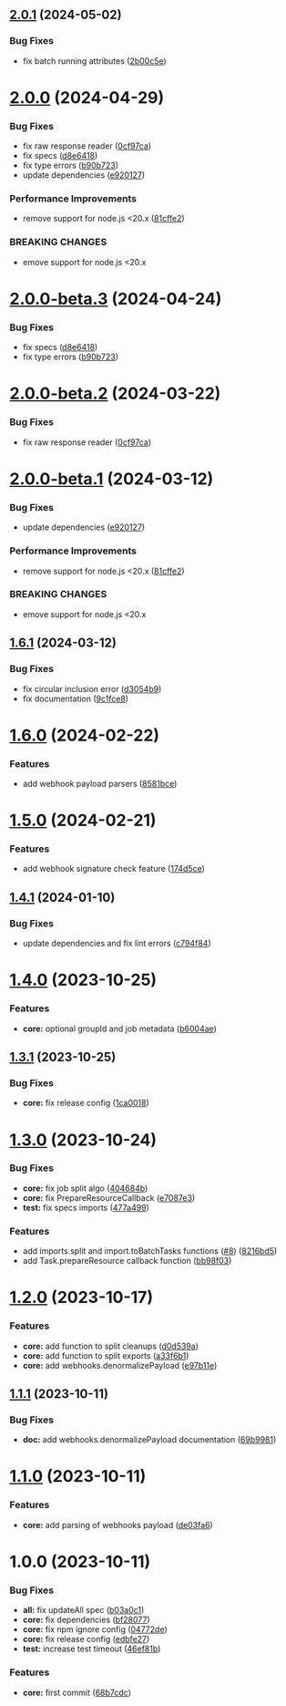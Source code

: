 ## [2.0.1](https://github.com/commercelayer/commercelayer-sdk-utils/compare/v2.0.0...v2.0.1) (2024-05-02)


### Bug Fixes

* fix batch running attributes ([2b00c5e](https://github.com/commercelayer/commercelayer-sdk-utils/commit/2b00c5ecab1fa90b0ffbb43929c26aae8af0bd71))

# [2.0.0](https://github.com/commercelayer/commercelayer-sdk-utils/compare/v1.6.4...v2.0.0) (2024-04-29)


### Bug Fixes

* fix raw response reader ([0cf97ca](https://github.com/commercelayer/commercelayer-sdk-utils/commit/0cf97ca927aee8988e5c80ac63fa0f3a6483f3b5))
* fix specs ([d8e6418](https://github.com/commercelayer/commercelayer-sdk-utils/commit/d8e6418535ab1f4d262aa72ac3e2e045a1189103))
* fix type errors ([b90b723](https://github.com/commercelayer/commercelayer-sdk-utils/commit/b90b723cc8ba738a5a38898002c22fb70ca3a8c6))
* update dependencies ([e920127](https://github.com/commercelayer/commercelayer-sdk-utils/commit/e9201275e617d0cae417f3a740fe6d422d71f7a2))


### Performance Improvements

* remove support for node.js <20.x ([81cffe2](https://github.com/commercelayer/commercelayer-sdk-utils/commit/81cffe27da49a2660397c80efead570386325fcb))


### BREAKING CHANGES

* emove support for node.js <20.x

# [2.0.0-beta.3](https://github.com/commercelayer/commercelayer-sdk-utils/compare/v2.0.0-beta.2...v2.0.0-beta.3) (2024-04-24)


### Bug Fixes

* fix specs ([d8e6418](https://github.com/commercelayer/commercelayer-sdk-utils/commit/d8e6418535ab1f4d262aa72ac3e2e045a1189103))
* fix type errors ([b90b723](https://github.com/commercelayer/commercelayer-sdk-utils/commit/b90b723cc8ba738a5a38898002c22fb70ca3a8c6))

# [2.0.0-beta.2](https://github.com/commercelayer/commercelayer-sdk-utils/compare/v2.0.0-beta.1...v2.0.0-beta.2) (2024-03-22)


### Bug Fixes

* fix raw response reader ([0cf97ca](https://github.com/commercelayer/commercelayer-sdk-utils/commit/0cf97ca927aee8988e5c80ac63fa0f3a6483f3b5))

# [2.0.0-beta.1](https://github.com/commercelayer/commercelayer-sdk-utils/compare/v1.6.1...v2.0.0-beta.1) (2024-03-12)


### Bug Fixes

* update dependencies ([e920127](https://github.com/commercelayer/commercelayer-sdk-utils/commit/e9201275e617d0cae417f3a740fe6d422d71f7a2))


### Performance Improvements

* remove support for node.js <20.x ([81cffe2](https://github.com/commercelayer/commercelayer-sdk-utils/commit/81cffe27da49a2660397c80efead570386325fcb))


### BREAKING CHANGES

* emove support for node.js <20.x

## [1.6.1](https://github.com/commercelayer/commercelayer-sdk-utils/compare/v1.6.0...v1.6.1) (2024-03-12)


### Bug Fixes

* fix circular inclusion error ([d3054b9](https://github.com/commercelayer/commercelayer-sdk-utils/commit/d3054b9df3babd53826c20b172e666b1385c349a))
* fix documentation ([9c1fce8](https://github.com/commercelayer/commercelayer-sdk-utils/commit/9c1fce8e9071b92e92b1ede6e8fffcfe898e98bf))

# [1.6.0](https://github.com/commercelayer/commercelayer-sdk-utils/compare/v1.5.0...v1.6.0) (2024-02-22)


### Features

* add webhook payload parsers ([8581bce](https://github.com/commercelayer/commercelayer-sdk-utils/commit/8581bceae1b2ab9ea7ac667c4e2b662aa71d40a2))

# [1.5.0](https://github.com/commercelayer/commercelayer-sdk-utils/compare/v1.4.1...v1.5.0) (2024-02-21)


### Features

* add webhook signature check feature ([174d5ce](https://github.com/commercelayer/commercelayer-sdk-utils/commit/174d5ce4a77e1b88d4acef43482719be66e4f77d))

## [1.4.1](https://github.com/commercelayer/commercelayer-sdk-utils/compare/v1.4.0...v1.4.1) (2024-01-10)


### Bug Fixes

* update dependencies and fix lint errors ([c794f84](https://github.com/commercelayer/commercelayer-sdk-utils/commit/c794f84f44bd25788375f7b971b9a7edfa5f688e))

# [1.4.0](https://github.com/commercelayer/commercelayer-sdk-utils/compare/v1.3.1...v1.4.0) (2023-10-25)


### Features

* **core:** optional groupId and job metadata ([b6004ae](https://github.com/commercelayer/commercelayer-sdk-utils/commit/b6004ae980276668d617214771af47337dad4629))

## [1.3.1](https://github.com/commercelayer/commercelayer-sdk-utils/compare/v1.3.0...v1.3.1) (2023-10-25)


### Bug Fixes

* **core:** fix release config ([1ca0018](https://github.com/commercelayer/commercelayer-sdk-utils/commit/1ca0018340ab481ff93b9b4113d0e34ef7b4c4e5))

# [1.3.0](https://github.com/commercelayer/commercelayer-sdk-utils/compare/v1.2.0...v1.3.0) (2023-10-24)


### Bug Fixes

* **core:** fix job split algo ([404684b](https://github.com/commercelayer/commercelayer-sdk-utils/commit/404684b86d1ad0a5ffe920ae366c4f4101fe15fb))
* **core:** fix PrepareResourceCallback ([e7087e3](https://github.com/commercelayer/commercelayer-sdk-utils/commit/e7087e343704eac851f5fece0b2d2cefb3923252))
* **test:** fix specs imports ([477a499](https://github.com/commercelayer/commercelayer-sdk-utils/commit/477a499d0416a09b659dc81d695a430b78b289f5))


### Features

* add imports.split and import.toBatchTasks functions ([#8](https://github.com/commercelayer/commercelayer-sdk-utils/issues/8)) ([8216bd5](https://github.com/commercelayer/commercelayer-sdk-utils/commit/8216bd5072f690acafcb76f8dded1d77fd3692aa))
* add Task.prepareResource callback function ([bb98f03](https://github.com/commercelayer/commercelayer-sdk-utils/commit/bb98f035ba7fe2259cac40ff6b843827568893f2))

# [1.2.0](https://github.com/commercelayer/commercelayer-sdk-utils/compare/v1.1.1...v1.2.0) (2023-10-17)


### Features

* **core:** add function to split cleanups ([d0d539a](https://github.com/commercelayer/commercelayer-sdk-utils/commit/d0d539acf17dc866e23c4e7f54d6a5f5bb6a8149))
* **core:** add function to split exports ([a33f6b1](https://github.com/commercelayer/commercelayer-sdk-utils/commit/a33f6b1d557fa025320dd18e604d9f3abc6fb2b4))
* **core:** add webhooks.denormalizePayload ([e97b11e](https://github.com/commercelayer/commercelayer-sdk-utils/commit/e97b11e425106d067908bdf793a4888c59b4d1a1))

## [1.1.1](https://github.com/commercelayer/commercelayer-sdk-utils/compare/v1.1.0...v1.1.1) (2023-10-11)


### Bug Fixes

* **doc:** add webhooks.denormalizePayload documentation ([69b9981](https://github.com/commercelayer/commercelayer-sdk-utils/commit/69b9981360f570c66f8a9771e1184c22bbf75814))

# [1.1.0](https://github.com/commercelayer/commercelayer-sdk-utils/compare/v1.0.0...v1.1.0) (2023-10-11)


### Features

* **core:** add parsing of webhooks payload ([de03fa6](https://github.com/commercelayer/commercelayer-sdk-utils/commit/de03fa6bf1e1193e0de1b075b78b7bfb63e0cd8b))

# 1.0.0 (2023-10-11)


### Bug Fixes

* **all:** fix updateAll spec ([b03a0c1](https://github.com/commercelayer/commercelayer-sdk-utils/commit/b03a0c11990e9892c75d17cfc2f3b3e0439eef5f))
* **core:** fix dependencies ([bf28077](https://github.com/commercelayer/commercelayer-sdk-utils/commit/bf2807789bbbc94c7c98e83e37899cc0456abffc))
* **core:** fix npm ignore config ([04772de](https://github.com/commercelayer/commercelayer-sdk-utils/commit/04772decca1b5a02cc25a23c273d8328f3351e33))
* **core:** fix release config ([edbfe27](https://github.com/commercelayer/commercelayer-sdk-utils/commit/edbfe27be1aec9ceb62208df054d1361b0f7d928))
* **test:** increase test timeout ([46ef81b](https://github.com/commercelayer/commercelayer-sdk-utils/commit/46ef81b74b24c895b527f1e58df93016993a21ea))


### Features

* **core:** first commit ([68b7cdc](https://github.com/commercelayer/commercelayer-sdk-utils/commit/68b7cdcf19ef494589fa6dff65e76c0c59a15515))

